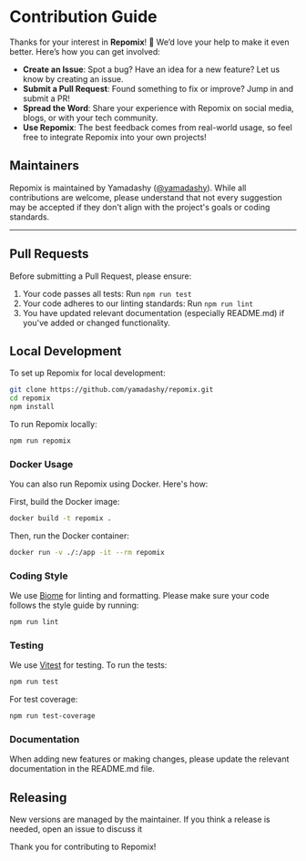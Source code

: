 # Contribution Guide

Thanks for your interest in **Repomix**! 🚀 We’d love your help to make it even better. Here’s how you can get involved:


- **Create an Issue**: Spot a bug? Have an idea for a new feature? Let us know by creating an issue.
- **Submit a Pull Request**: Found something to fix or improve? Jump in and submit a PR!
- **Spread the Word**: Share your experience with Repomix on social media, blogs, or with your tech community.
- **Use Repomix**: The best feedback comes from real-world usage, so feel free to integrate Repomix into your own projects!

## Maintainers

Repomix is maintained by Yamadashy ([@yamadashy](https://github.com/yamadashy)). While all contributions are welcome, please understand that not every suggestion may be accepted if they don't align with the project's goals or coding standards.

---

## Pull Requests

Before submitting a Pull Request, please ensure:

1. Your code passes all tests: Run `npm run test`
2. Your code adheres to our linting standards: Run `npm run lint`
3. You have updated relevant documentation (especially README.md) if you've added or changed functionality.

## Local Development

To set up Repomix for local development:

```bash
git clone https://github.com/yamadashy/repomix.git
cd repomix
npm install
```

To run Repomix locally:

```bash
npm run repomix
```

### Docker Usage
You can also run Repomix using Docker. Here's how:

First, build the Docker image:
```bash
docker build -t repomix .
```

Then, run the Docker container:
```bash
docker run -v ./:/app -it --rm repomix
```

### Coding Style

We use [Biome](https://biomejs.dev/) for linting and formatting. Please make sure your code follows the style guide by running:

```bash
npm run lint
```

### Testing

We use [Vitest](https://vitest.dev/) for testing. To run the tests:

```bash
npm run test
```

For test coverage:

```bash
npm run test-coverage
```

### Documentation

When adding new features or making changes, please update the relevant documentation in the README.md file.

## Releasing

New versions are managed by the maintainer. If you think a release is needed, open an issue to discuss it

Thank you for contributing to Repomix!
